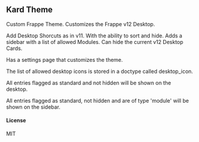 ## Kard Theme

Custom Frappe Theme.
Customizes the Frappe v12 Desktop.

Add Desktop Shorcuts as in v11. With the ability to sort and hide.
Adds a sidebar with a list of allowed Modules.
Can hide the current v12 Desktop Cards.

Has a settings page that customizes the theme.

The list of allowed desktop icons is stored in a doctype called desktop_icon.

All entries flagged as standard and not hidden will be shown on the desktop.

All entries flagged as standard, not hidden and are of type 'module' will be shown on the sidebar.


#### License

MIT
